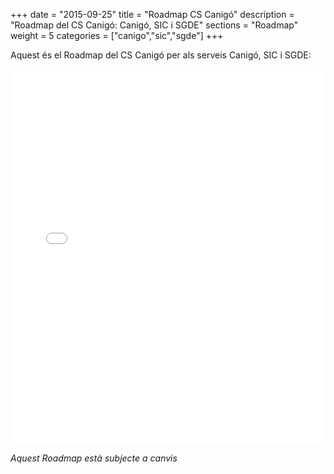 +++
date        = "2015-09-25"
title       = "Roadmap CS Canigó"
description = "Roadmap del CS Canigó: Canigó, SIC i SGDE"
sections    = "Roadmap"
weight      = 5
categories  = ["canigo","sic","sgde"]
+++

Aquest és el Roadmap del CS Canigó per als serveis Canigó, SIC i SGDE:
<iframe src='//cdn.knightlab.com/libs/timeline3/latest/embed/index.html?source=1ycTBuP_02_fFQYHePMhAxAnNt70R4GyTP4phJn3EHi8&font=Default&lang=ca&initial_zoom=1&height=600&start_at_slide=17' width='100%' height='600' frameborder='0'></iframe>

*Aquest Roadmap està subjecte a canvis*

